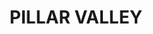 ---
lastmod: '2025-04-06T06:05:20+00:00'
latitude: -29.829194
layout: suburb
longitude: 153.187047
postcode: '2462'
state: NSW
title: PILLAR VALLEY
url: /nsw/pillar-valley/
---